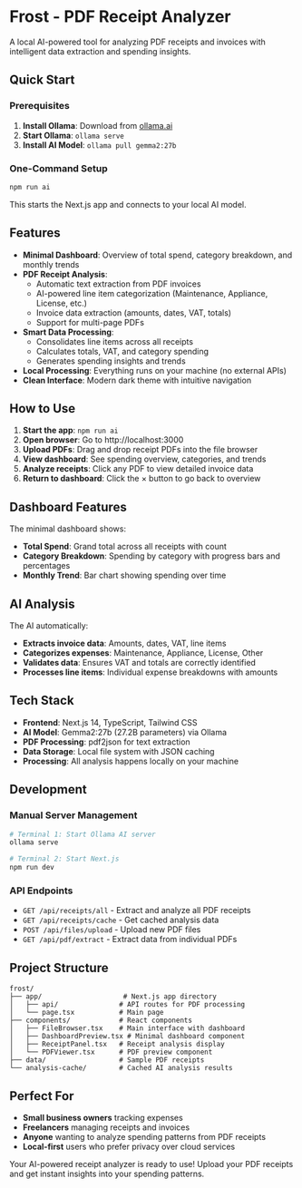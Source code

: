 # Frost - PDF Receipt Analyzer

A local AI-powered tool for analyzing PDF receipts and invoices with intelligent data extraction and spending insights.

## Quick Start

### Prerequisites
1. **Install Ollama**: Download from [ollama.ai](https://ollama.ai)
2. **Start Ollama**: `ollama serve`
3. **Install AI Model**: `ollama pull gemma2:27b`

### One-Command Setup
```bash
npm run ai
```
This starts the Next.js app and connects to your local AI model.

## Features

- **Minimal Dashboard**: Overview of total spend, category breakdown, and monthly trends
- **PDF Receipt Analysis**: 
  - Automatic text extraction from PDF invoices
  - AI-powered line item categorization (Maintenance, Appliance, License, etc.)
  - Invoice data extraction (amounts, dates, VAT, totals)
  - Support for multi-page PDFs
- **Smart Data Processing**: 
  - Consolidates line items across all receipts
  - Calculates totals, VAT, and category spending
  - Generates spending insights and trends
- **Local Processing**: Everything runs on your machine (no external APIs)
- **Clean Interface**: Modern dark theme with intuitive navigation

## How to Use

1. **Start the app**: `npm run ai`
2. **Open browser**: Go to http://localhost:3000
3. **Upload PDFs**: Drag and drop receipt PDFs into the file browser
4. **View dashboard**: See spending overview, categories, and trends
5. **Analyze receipts**: Click any PDF to view detailed invoice data
6. **Return to dashboard**: Click the × button to go back to overview

## Dashboard Features

The minimal dashboard shows:
- **Total Spend**: Grand total across all receipts with count
- **Category Breakdown**: Spending by category with progress bars and percentages
- **Monthly Trend**: Bar chart showing spending over time

## AI Analysis

The AI automatically:
- **Extracts invoice data**: Amounts, dates, VAT, line items
- **Categorizes expenses**: Maintenance, Appliance, License, Other
- **Validates data**: Ensures VAT and totals are correctly identified
- **Processes line items**: Individual expense breakdowns with amounts

## Tech Stack

- **Frontend**: Next.js 14, TypeScript, Tailwind CSS
- **AI Model**: Gemma2:27b (27.2B parameters) via Ollama
- **PDF Processing**: pdf2json for text extraction
- **Data Storage**: Local file system with JSON caching
- **Processing**: All analysis happens locally on your machine

## Development

### Manual Server Management
```bash
# Terminal 1: Start Ollama AI server
ollama serve

# Terminal 2: Start Next.js
npm run dev
```

### API Endpoints
- `GET /api/receipts/all` - Extract and analyze all PDF receipts
- `GET /api/receipts/cache` - Get cached analysis data
- `POST /api/files/upload` - Upload new PDF files
- `GET /api/pdf/extract` - Extract data from individual PDFs

## Project Structure

```
frost/
├── app/                    # Next.js app directory
│   ├── api/               # API routes for PDF processing
│   └── page.tsx           # Main page
├── components/            # React components
│   ├── FileBrowser.tsx    # Main interface with dashboard
│   ├── DashboardPreview.tsx # Minimal dashboard component
│   ├── ReceiptPanel.tsx   # Receipt analysis display
│   └── PDFViewer.tsx      # PDF preview component
├── data/                  # Sample PDF receipts
└── analysis-cache/        # Cached AI analysis results
```

## Perfect For

- **Small business owners** tracking expenses
- **Freelancers** managing receipts and invoices
- **Anyone** wanting to analyze spending patterns from PDF receipts
- **Local-first** users who prefer privacy over cloud services

Your AI-powered receipt analyzer is ready to use! Upload your PDF receipts and get instant insights into your spending patterns.